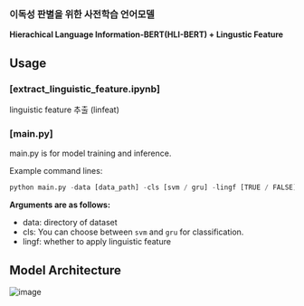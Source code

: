 ### 이독성 판별을 위한 사전학습 언어모델

**Hierachical Language Information-BERT(HLI-BERT) + Lingustic Feature**


## Usage
 
###  [extract_linguistic_feature.ipynb]   
linguistic feature 추출 (linfeat)



###  [main.py]  
main.py is for model training and inference.


Example command lines:

```Python
python main.py -data [data_path] -cls [svm / gru] -lingf [TRUE / FALSE]
```

**Arguments are as follows:**

* data: directory of dataset
* cls: You can choose between ```svm``` and ```gru``` for classification.
* lingf: whether to apply linguistic feature


## Model Architecture

![image](https://github.com/Jungmin-YUN-0/Readability_linguistic_feature/assets/76892989/fe45dd13-a5dd-4398-87bf-dd8ea26652e6)






